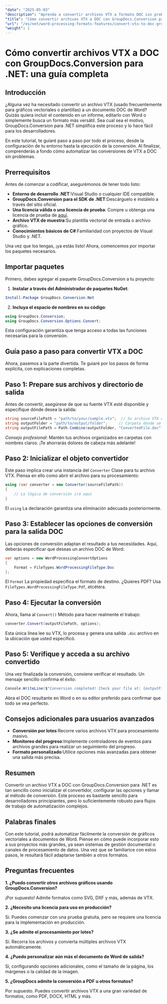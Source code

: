 ```yaml
---
"date": "2025-05-03"
"description": "Aprenda a convertir archivos VTX a formato DOC sin problemas con GroupDocs.Conversion para .NET con esta guía completa. Descubra la configuración, la implementación y las prácticas recomendadas."
"title": "Cómo convertir archivos VTX a DOC con GroupDocs.Conversion para .NET&#58; una guía completa"
"url": "/es/net/word-processing-formats-features/convert-vtx-to-doc-groupdocs-conversion-dotnet/"
"weight": 1
---
```


# Cómo convertir archivos VTX a DOC con GroupDocs.Conversion para .NET: una guía completa

## Introducción

¿Alguna vez ha necesitado convertir un archivo VTX (usado frecuentemente para gráficos vectoriales o plantillas) a un documento DOC de Word? Quizás quiera incluir el contenido en un informe, editarlo con Word o simplemente busca un formato más versátil. Sea cual sea el motivo, GroupDocs.Conversion para .NET simplifica este proceso y lo hace fácil para los desarrolladores. 

En este tutorial, te guiaré paso a paso por todo el proceso, desde la configuración de tu entorno hasta la ejecución de la conversión. Al finalizar, comprenderás a fondo cómo automatizar las conversiones de VTX a DOC sin problemas.

## Prerrequisitos

Antes de comenzar a codificar, asegurémonos de tener todo listo:

- **Entorno de desarrollo .NET**:Visual Studio o cualquier IDE compatible.
- **GroupDocs.Conversion para el SDK de .NET**:Descárguelo e instálelo a través del sitio oficial.
- **Una licencia válida o una licencia de prueba**: Compre u obtenga una licencia de prueba de [aquí](https://releases.groupdocs.com/conversion/net/).
- **Archivo VTX de muestra**:Su plantilla vectorial de entrada o archivo gráfico.
- **Conocimientos básicos de C#**:Familiaridad con proyectos de Visual Studio y .NET.

Una vez que los tengas, ¡ya estás listo! Ahora, comencemos por importar los paquetes necesarios.

## Importar paquetes

Primero, debes agregar el paquete GroupDocs.Conversion a tu proyecto:

1. **Instalar a través del Administrador de paquetes NuGet**:

```powershell
Install-Package GroupDocs.Conversion.Net
```

2. **Incluya el espacio de nombres en su código**:

```csharp
using GroupDocs.Conversion;
using GroupDocs.Conversion.Options.Convert;
```

Esta configuración garantiza que tenga acceso a todas las funciones necesarias para la conversión.

## Guía paso a paso para convertir VTX a DOC

Ahora, pasemos a la parte divertida. Te guiaré por los pasos de forma explícita, con explicaciones completas.

## Paso 1: Prepare sus archivos y directorio de salida

Antes de convertir, asegúrese de que su fuente VTX esté disponible y especifique dónde desea la salida:

```csharp
string sourceFilePath = "path/to/your/sample.vtx";  // Su archivo VTX de entrada
string outputFolder = "path/to/output/folder";     // Carpeta donde se guardará el archivo convertido
string outputFilePath = Path.Combine(outputFolder, "ConvertedFile.doc");
```

*Consejo profesional:* Mantén tus archivos organizados en carpetas con nombres claros. ¡Te ahorrarás dolores de cabeza más adelante!

## Paso 2: Inicializar el objeto convertidor

Este paso implica crear una instancia del `Converter` Clase para tu archivo VTX. Piensa en ello como abrir el archivo para su procesamiento:

```csharp
using (var converter = new Converter(sourceFilePath))
{
    // La lógica de conversión irá aquí
}
```

El `using` La declaración garantiza una eliminación adecuada posteriormente.

## Paso 3: Establecer las opciones de conversión para la salida DOC

Las opciones de conversión adaptan el resultado a tus necesidades. Aquí, deberás especificar que deseas un archivo DOC de Word:

```csharp
var options = new WordProcessingConvertOptions
{
    Format = FileTypes.WordProcessingFileType.Doc
};
```

El `Format` La propiedad especifica el formato de destino. ¿Quieres PDF? Usa `FileTypes.WordProcessingFileType.Pdf`, etcétera.

## Paso 4: Ejecutar la conversión

Ahora, llama al `Convert()` Método para hacer realmente el trabajo:

```csharp
converter.Convert(outputFilePath, options);
```

Esta única línea lee su VTX, lo procesa y genera una salida `.doc` archivo en la ubicación que usted especificó.

## Paso 5: Verifique y acceda a su archivo convertido

Una vez finalizada la conversión, conviene verificar el resultado. Un mensaje sencillo confirma el éxito:

```csharp
Console.WriteLine($"Conversion completed! Check your file at: {outputFilePath}");
```

Abra el DOC resultante en Word o en su editor preferido para confirmar que todo se vea perfecto.

## Consejos adicionales para usuarios avanzados

- **Conversión por lotes**:Recorre varios archivos VTX para procesamiento masivo.
- **Monitoreo del progreso**:Implemente controladores de eventos para archivos grandes para realizar un seguimiento del progreso.
- **Formato personalizado**:Utilice opciones más avanzadas para obtener una salida más precisa.

## Resumen

Convertir un archivo VTX a DOC con GroupDocs.Conversion para .NET es tan sencillo como inicializar el convertidor, configurar las opciones y llamar al método de conversión. Este proceso es bastante sencillo para desarrolladores principiantes, pero lo suficientemente robusto para flujos de trabajo de automatización complejos.

## Palabras finales

Con este tutorial, podrá automatizar fácilmente la conversión de gráficos vectoriales a documentos de Word. Piense en cómo puede incorporar esto a sus proyectos más grandes, ya sean sistemas de gestión documental o canales de procesamiento de datos. Una vez que se familiarice con estos pasos, le resultará fácil adaptarse también a otros formatos.

## Preguntas frecuentes

**1. ¿Puedo convertir otros archivos gráficos usando GroupDocs.Conversion?**
  
¡Por supuesto! Admite formatos como SVG, DXF y más, además de VTX.

**2. ¿Necesito una licencia para uso en producción?**  

Sí. Puedes comenzar con una prueba gratuita, pero se requiere una licencia para la implementación en producción.

**3. ¿Se admite el procesamiento por lotes?**  

Sí. Recorra los archivos y convierta múltiples archivos VTX automáticamente.

**4. ¿Puedo personalizar aún más el documento de Word de salida?**  

Sí, configurando opciones adicionales, como el tamaño de la página, los márgenes o la calidad de la imagen.

**5. ¿GroupDocs admite la conversión a PDF u otros formatos?**  

Por supuesto. Puedes convertir archivos VTX a una gran variedad de formatos, como PDF, DOCX, HTML y más.